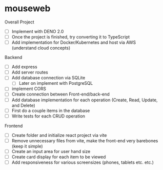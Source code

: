 # mouseweb

Overall Project 
- [ ] Implement with DENO 2.0
- [ ] Once the project is finished, try converting it to TypeScript
- [ ] Add implementation for Docker/Kubernetes and host via AWS (understand cloud concepts)

Backend 
- [ ] Add express
- [ ] Add server routes
- [ ] Add database connection via SQLite
    - [ ] Later on implement with PostgreSQL
- [ ] implement CORS
- [ ] Create connection between Front-end/back-end
- [ ] Add database implementation for each operation (Create, Read, Update, and Delete)
- [ ] First do a couple items in the database 
- [ ] Write tests for each CRUD operation

Frontend
- [ ] Create folder and initialize react project via vite 
- [ ] Remove unnecessary files from vite, make the front-end very barebones (keep it simple)
- [ ] Create an input area for user hand size
- [ ] Create card display for each item to be viewed
- [ ] Add responsiveness for various screensizes (phones, tablets etc. etc.)
